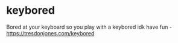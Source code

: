# keybored
Bored at your keyboard so you play with a keybored idk have fun - https://tresdonjones.com/keybored
